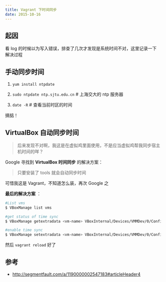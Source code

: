 ```yaml
---
title: Vagrant 下时间同步
date: 2015-10-16
---
```


## 起因

看 log 的时候以为写入错误，排查了几次才发现是系统时间不对，这里记录一下解决过程

##  手动同步时间

1. `yum install ntpdate`

1. `sudo ntpdate ntp.sjtu.edu.cn`  # 上海交大的 ntp 服务器

1. `date -R`  # 查看当前时区的时间

搞掂！


## VirtualBox 自动同步时间

> 后来发现不对啊，我这是在虚拟鸡里面使用，不是应当虚拟鸡帮我同步宿主机时间的咩？

Google 寻找到 __VirtualBox 时间同步__ 的解决方案：

>  只要安装了 tools 就会自动同步时间

可惜我这是 Vagrant，不知道怎么装，再次 Google 之

__最后的解决方案__ ：

```bash
#List vms
$ VBoxManage list vms

#get status of time sync
$ VBoxManage getextradata <vm-name> VBoxInternal/Devices/VMMDev/0/Config/GetHostTimeDisabled 

#enable time sync
$ VBoxManage setextradata <vm-name> VBoxInternal/Devices/VMMDev/0/Config/GetHostTimeDisabled 0

```
然后 `vagrant reload` 好了

## 参考
- <http://segmentfault.com/a/1190000002547183#articleHeader4>
